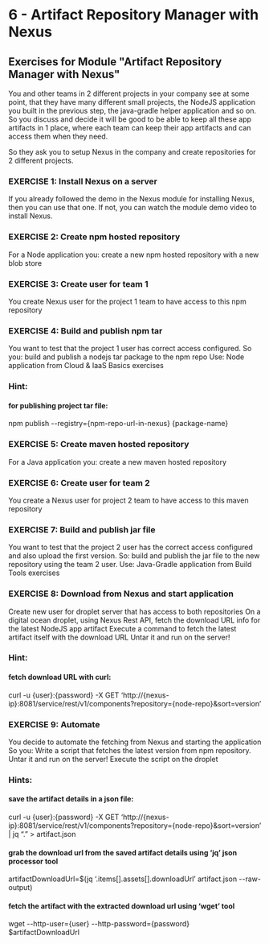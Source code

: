 # 6 - Artifact Repository Manager with Nexus

## Exercises for Module "Artifact Repository Manager with Nexus"
You and other teams in 2 different projects in your company see at some point, that they have many different small projects,
the NodeJS application you built in the previous step, the java-gradle helper application and so on.
So you discuss and decide it will be good to be able to keep all these app artifacts in 1 place,
where each team can keep their app artifacts and can access them when they need.

So they ask you to setup Nexus in the company and create repositories for 2 different projects.

### EXERCISE 1: Install Nexus on a server
If you already followed the demo in the Nexus module for installing Nexus, then you can use that one.
If not, you can watch the module demo video to install Nexus.

### EXERCISE 2: Create npm hosted repository
For a Node application you:
create a new npm hosted repository with a new blob store

### EXERCISE 3: Create user for team 1
You create Nexus user for the project 1 team to have access to this npm repository

### EXERCISE 4: Build and publish npm tar
You want to test that the project 1 user has correct access configured. So you:
build and publish a nodejs tar package to the npm repo
Use: Node application from Cloud & IaaS Basics exercises

### Hint:

#### for publishing project tar file:
npm publish --registry={npm-repo-url-in-nexus} {package-name}

### EXERCISE 5: Create maven hosted repository
For a Java application you:
create a new maven hosted repository

### EXERCISE 6: Create user for team 2
You create a Nexus user for project 2 team to have access to this maven repository

### EXERCISE 7: Build and publish jar file
You want to test that the project 2 user has the correct access configured and also upload the first version. So:
build and publish the jar file to the new repository using the team 2 user.
Use: Java-Gradle application from Build Tools exercises

### EXERCISE 8: Download from Nexus and start application
Create new user for droplet server that has access to both repositories
On a digital ocean droplet, using Nexus Rest API, fetch the download URL info for the latest NodeJS app artifact
Execute a command to fetch the latest artifact itself with the download URL
Untar it and run on the server!

### Hint:

#### fetch download URL with curl:
curl -u {user}:{password} -X GET ‘http://{nexus-ip}:8081/service/rest/v1/components?repository={node-repo}&sort=version’

### EXERCISE 9: Automate
You decide to automate the fetching from Nexus and starting the application So you:
Write a script that fetches the latest version from npm repository. Untar it and run on the server!
Execute the script on the droplet

### Hints:

#### save the artifact details in a json file: 
curl -u {user}:{password} -X GET ‘http://{nexus-ip}:8081/service/rest/v1/components?repository={node-repo}&sort=version’ | jq “.” > artifact.json

#### grab the download url from the saved artifact details using ‘jq’ json processor tool
artifactDownloadUrl=$(jq ‘.items[].assets[].downloadUrl’ artifact.json --raw-output)

#### fetch the artifact with the extracted download url using ‘wget’ tool
wget --http-user={user} --http-password={password} $artifactDownloadUrl
